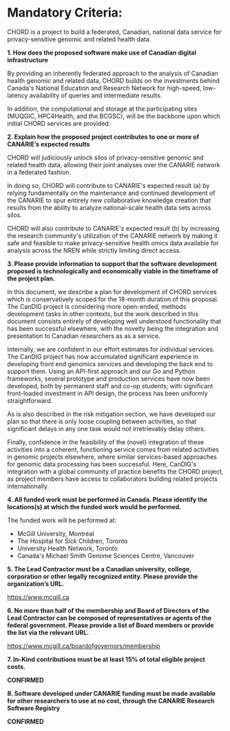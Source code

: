 # Mandatory Criteria:

CHORD is a project to build a federated, Canadian, national data
service for privacy-sensitive genomic and related health data.

**1. How does the proposed software make use of Canadian digital infrastructure**

By providing an inherently federated approach to the analysis of 
Canadian health genomic and related data, CHORD builds on the
investments behind Canada's National Education and Research Network
for high-speed, low-latency availability of queries and intermediate
results.

In addition, the computational and storage at the participating
sites (MUQGIC, HPC4Health, and the BCGSC), will be the backbone
upon which initial CHORD services are provided.

**2. Explain how the proposed project contributes to one or more of CANARIE’s expected results**

CHORD will judiciously unlock silos of privacy-sensitive genomic
and related health data, allowing their joint analyses over the
CANARIE network in a federated fashion.

In doing so, CHORD will contribute to CANARIE's expected result
(a) by relying fundamentally on the maintenance and continued
development of the CANARIE to spur entirely new collaborative
knowledge creation that results from the ability to analyze national-scale
health data sets across silos.

CHORD will also contribute to CANARIE's expected result (b) by
increasing the research community's utilization of the CANARIE
network by making it safe and feasible to make privacy-sensitive
health omics data available for analysis across the NREN while
strictly limiting direct access.

**3. Please provide information to support that the software development
proposed is technologically and economically viable in the timeframe of
the project plan.**

In this document, we describe a plan for development of CHORD
services which is conservatively scoped for the 18-month duration
of this proposal.  The CanDIG project is considering more open-ended,
methods development tasks in other contexts, but the work described
in this document consists entirely of developing well understood
functionality that has been successful elsewhere, with the novelty
being the integration and presentation to Canadian researchers as
as a service.

Internally, we are confident in our effort estimates for individual
services.  The CanDIG project has now accumulated significant
experience in developing front end genomics services and developing
the back end to support them.  Using an API-first approach and our
Go and Python frameworks, several prototype and production services
have now been developed, both by permanent staff and co-op students;
with significant front-loaded investment in API design, the process
has been uniformly straightforward.

As is also described in the risk mitigation section, we have developed
our plan so that there is only loose coupling between activities, so
that significant delays in any one task would not irretrievably delay
others.

Finally, confidence in the feasibility of the (novel) integration
of these activities into a coherent, functioning service comes from
related activities in genomic projects elsewhere, where similar
services-based approaches for genomic data processing has been
successful.  Here, CanDIG's integration with a global community
of practice benefits the CHORD project, as project members have
access to collaborators building related projects internationally.

**4. All funded work must be performed in Canada. Please identify the
locations(s) at which the funded work would be performed.**

The funded work will be performed at:
* McGill University, Montréal
* The Hospital for Sick Children, Toronto
* University Health Network, Toronto
* Canada's Michael Smith Genome Sciences Centre, Vancouver

**5. The Lead Contractor must be a Canadian university, college,
corporation or other legally recognized entity. Please provide the
organization’s URL.**

https://www.mcgill.ca

**6. No more than half of the membership and Board of Directors of the
Lead Contractor can be composed of representatives or agents of the
federal government. Please provide a list of Board members or provide
the list via the relevant URL.**

https://www.mcgill.ca/boardofgovernors/membership

**7. In-Kind contributions must be at least 15% of total eligible
project costs.** 

**CONFIRMED**

**8. Software developed under CANARIE funding must be made available for
other researchers to use at no cost, through the CANARIE Research
Software Registry** 

**CONFIRMED** 
